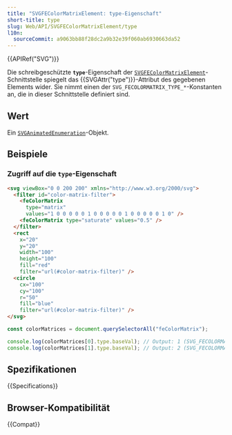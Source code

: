```yaml
---
title: "SVGFEColorMatrixElement: type-Eigenschaft"
short-title: type
slug: Web/API/SVGFEColorMatrixElement/type
l10n:
  sourceCommit: a9063bb88f28dc2a9b32e39f060ab6930663da52
---
```


{{APIRef("SVG")}}

Die schreibgeschützte **`type`**-Eigenschaft der [`SVGFEColorMatrixElement`](/de/docs/Web/API/SVGFEColorMatrixElement)-Schnittstelle spiegelt das {{SVGAttr("type")}}-Attribut des gegebenen Elements wider. Sie nimmt einen der `SVG_FECOLORMATRIX_TYPE_*`-Konstanten an, die in dieser Schnittstelle definiert sind.

## Wert

Ein [`SVGAnimatedEnumeration`](/de/docs/Web/API/SVGAnimatedEnumeration)-Objekt.

## Beispiele

### Zugriff auf die `type`-Eigenschaft

```html
<svg viewBox="0 0 200 200" xmlns="http://www.w3.org/2000/svg">
  <filter id="color-matrix-filter">
    <feColorMatrix
      type="matrix"
      values="1 0 0 0 0 0 1 0 0 0 0 0 1 0 0 0 0 0 1 0" />
    <feColorMatrix type="saturate" values="0.5" />
  </filter>
  <rect
    x="20"
    y="20"
    width="100"
    height="100"
    fill="red"
    filter="url(#color-matrix-filter)" />
  <circle
    cx="100"
    cy="100"
    r="50"
    fill="blue"
    filter="url(#color-matrix-filter)" />
</svg>
```

```js
const colorMatrices = document.querySelectorAll("feColorMatrix");

console.log(colorMatrices[0].type.baseVal); // Output: 1 (SVG_FECOLORMATRIX_TYPE_MATRIX)
console.log(colorMatrices[1].type.baseVal); // Output: 2 (SVG_FECOLORMATRIX_TYPE_SATURATE)
```

## Spezifikationen

{{Specifications}}

## Browser-Kompatibilität

{{Compat}}
